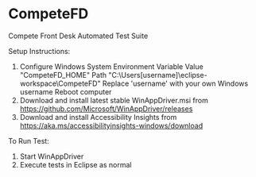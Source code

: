 # CompeteFD
Compete Front Desk Automated Test Suite

Setup Instructions:
1. Configure Windows System Environment Variable
  Value "CompeteFD_HOME"
  Path "C:\Users\[username]\eclipse-workspace\CompeteFD"
    Replace 'username' with your own Windows username
  Reboot computer
2. Download and install latest stable WinAppDriver.msi from https://github.com/Microsoft/WinAppDriver/releases
3. Download and install Accessibility Insights from https://aka.ms/accessibilityinsights-windows/download

To Run Test:
1. Start WinAppDriver
2. Execute tests in Eclipse as normal

    
